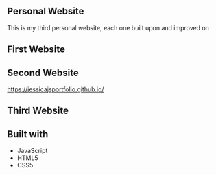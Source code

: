 ## Personal Website
This is my third personal website, each one built upon and improved on

## First Website

## Second Website
https://jessicajsportfolio.github.io/

## Third Website

## Built with
* JavaScript
* HTML5
* CSS5
